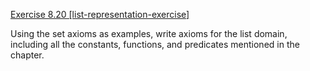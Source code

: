 [Exercise 8.20 \[list-representation-exercise\]](8-20/)

Using the set axioms as examples, write
axioms for the list domain, including all the constants, functions, and
predicates mentioned in the chapter.
